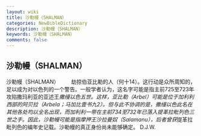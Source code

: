 ```yaml
---
layout: wiki
title: 沙勒幔（SHALMAN）
categories: NewBibleDictionary
description: 沙勒幔（SHALMAN）
keywords: 沙勒幔（SHALMAN）
comments: false
---
```


## 沙勒幔（SHALMAN）



沙勒幔（SHALMAN）
　　劫掠伯亚比勒的人（何十14）。这行动是众所周知的，足以成为对以色列的一个警告。一般学者认为，这名字可能是指主前725至723年攻陷撒玛利亚的亚述王*撒缦以色五世。这样，亚比勒（Arbel）可能是位于加利利西部的阿贝拉（Arbela；马加比壹书九2）。但与此不协调的是，撒缦以色此名在其他各处均以全名出现，而加利利一带在主前734至732年已落入提革拉毗列色三世之手。因此，沙勒幔可能是指摩押王沙拉曼奴（Salamanu），后者曾获*提革拉毗列色的编年史记载。沙勒幔的真正身份尚未能够确定。
D.J.W.




